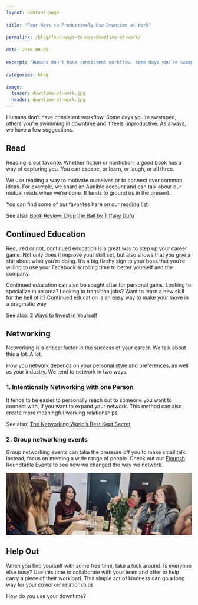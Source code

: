 ```yaml
---
layout: content-page

title: "Four Ways to Productively Use Downtime at Work"

permalink: /blog/four-ways-to-use-downtime-at-work/

date: 2018-08-05

excerpt: "Humans don’t have consistent workflow. Some days you’re swamped, others you’re swimming in downtime and it feels unproductive."

categories: blog

image:
  teaser: downtime-at-work.jpg
  header: downtime-at-work.jpg
---
```


Humans don’t have consistent workflow. Some days you’re swamped, others you’re swimming in downtime and it feels unproductive. As always, we have a few suggestions.

## Read

Reading is our favorite. Whether fiction or nonfiction, a good book has a way of capturing you. You can escape, or learn, or laugh, or all three. 

We use reading a way to motivate ourselves or to connect over common ideas. For example, we share an Audible account and can talk about our mutual reads when we’re done. It tends to ground us in the present. 

You can find some of our favorites here on our [reading list](/reading-list/). 

See also: [Book Review: Drop the Ball by Tiffany Dufu](/blog/drop-the-ball-by-tiffany-dufu-book-review/)

## Continued Education

Required or not, continued education is a great way to step up your career game. Not only does it improve your skill set, but also shows that you give a shit about what you’re doing. It’s a big flashy sign to your boss that you’re willing to use your Facebook scrolling time to better yourself and the company.

Continued education can also be sought after for personal gains. Looking to specialize in an area? Looking to transition jobs? Want to learn a new skill for the hell of it? Continued education is an easy way to make your move in a pragmatic way.  

See also: [3 Ways to Invest in Yourself](/blog/three-ways-to-invest-in-yourself/)

## Networking

Networking is a critical factor in the success of your career. We talk about this a lot. A lot. 

How you network depends on your personal style and preferences, as well as your industry. We tend to network in two ways: 

### 1. Intentionally Networking with one Person

It tends to be easier to personally reach out to someone you want to connect with, if you want to expand your network. This method can also create more meaningful working relationships. 

See also: [The Networking World’s Best Kept Secret](/blog/the-networking-worlds-best-kept-secret/)

### 2. Group networking events

Group networking events can take the pressure off you to make small talk. Instead, focus on meeting a wide range of people. Check out our [Flourish Roundtable Events](/events/) to see how we changed the way we network.

<div class="row">
  <div class="col-sm-12">
    <img class="img-responsive" src="/assets/images/posts/use-downtime-at-work/use-downtime-at-work.jpg" alt="Image of women talking at a roundtable.">
  </div>
</div>

## Help Out

When you find yourself with some free time, take a look around. Is everyone else busy? Use this time to collaborate with your team and offer to help carry a piece of their workload. This simple act of kindness can go a long way for your coworker relationships. 

How do you use your downtime?
